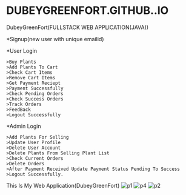 # DUBEYGREENFORT.GITHUB..IO

DubeyGreenFort(FULLSTACK WEB APPLICATION(JAVA))

*Signup(new user with unique emailid)

*User Login

    >Buy Plants
    >Add Plants To Cart
    >Check Cart Items
    >Remove Cart Items
    >Get Payment Reciept
    >Payment Successfully
    >Check Pending Orders
    >Check Success Orders
    >Track Orders
    >FeedBack
    >Logout Successfully
    
 *Admin Login
 
    >Add Plants For Selling
    >Update User Profile
    >Delete User Account
    >Delete Plants From Selling Plant List
    >Check Current Orders
    >Delete Orders
    >After Payment Received Update Payment Status Pending To Success
    >Logout Successfully.
    
This Is My Web Application(DubeyGreenFort)
![p1](https://github.com/pooja51999/DUBEYGREENFORT.GITHUB..IO/assets/85470557/4255d067-dc67-41e5-8c43-f050c7b6124a)
![p4](https://github.com/pooja51999/DUBEYGREENFORT.GITHUB..IO/assets/85470557/e9ad4237-885f-4c4d-9963-abfe5e2119c4)
![p2](https://github.com/pooja51999/DUBEYGREENFORT.GITHUB..IO/assets/85470557/666af01a-5f41-40a6-be79-9bb5c22e16e6)
